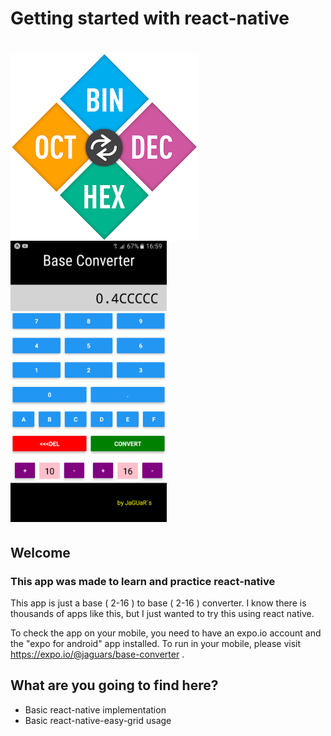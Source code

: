 <h1 margin="0 auto">Getting started with react-native</h1>
<h1><img src="https://github.com/AndresHF/First-react-native-app/blob/master/assets/icon.png?raw=true" style="float:left"/><img src="https://github.com/AndresHF/First-react-native-app/blob/master/assets/screenshot.png?raw=true" width="250px" height="450px"/></h1>
<h2>Welcome</h2>
<h3>This app was made to learn and practice react-native</h3>

This app is just a base ( 2-16 ) to base ( 2-16 ) converter. I know there is thousands of apps like this, but I just wanted to try this using react native.

To check the app on your mobile, you need to have an expo.io account and the "expo for android" app installed.
To run in your mobile, please visit https://expo.io/@jaguars/base-converter .

<h2>What are you going to find here?</h2>

<ul>
  <li>Basic react-native implementation</li>
  <li>Basic react-native-easy-grid usage</li>
</ul>





